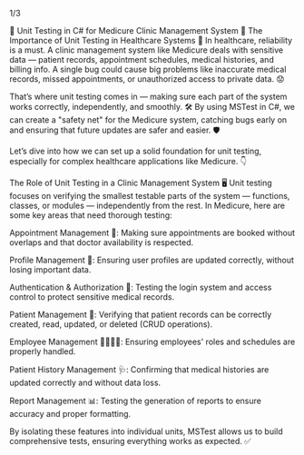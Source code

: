 1/3

🌟 Unit Testing in C# for Medicure Clinic Management System 🌟
The Importance of Unit Testing in Healthcare Systems 🏥
In healthcare, reliability is a must. A clinic management system like Medicure deals with sensitive data — patient records, appointment schedules, medical histories, and billing info. A single bug could cause big problems like inaccurate medical records, missed appointments, or unauthorized access to private data. 😟

That’s where unit testing comes in — making sure each part of the system works correctly, independently, and smoothly. 🛠 By using MSTest in C#, we can create a "safety net" for the Medicure system, catching bugs early on and ensuring that future updates are safer and easier. 🛡

Let’s dive into how we can set up a solid foundation for unit testing, especially for complex healthcare applications like Medicure. 👇

The Role of Unit Testing in a Clinic Management System 🖥
Unit testing focuses on verifying the smallest testable parts of the system — functions, classes, or modules — independently from the rest. In Medicure, here are some key areas that need thorough testing:

Appointment Management 📅: Making sure appointments are booked without overlaps and that doctor availability is respected.

Profile Management 👤: Ensuring user profiles are updated correctly, without losing important data.

Authentication & Authorization 🔑: Testing the login system and access control to protect sensitive medical records.

Patient Management 🏥: Verifying that patient records can be correctly created, read, updated, or deleted (CRUD operations).

Employee Management 👩‍⚕️👨‍⚕️: Ensuring employees' roles and schedules are properly handled.

Patient History Management 🩺: Confirming that medical histories are updated correctly and without data loss.

Report Management 📊: Testing the generation of reports to ensure accuracy and proper formatting.

By isolating these features into individual units, MSTest allows us to build comprehensive tests, ensuring everything works as expected. ✅
